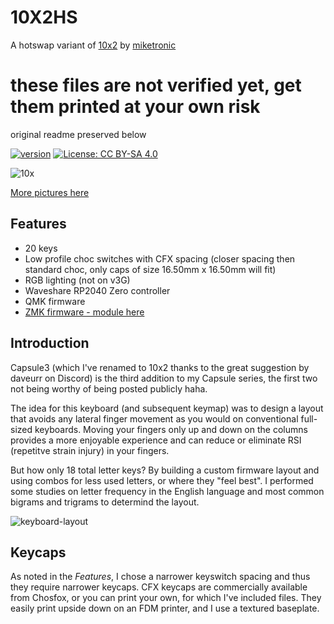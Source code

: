 # 10X2HS

A hotswap variant of [10x2](https://github.com/miketronic/10x2) by [miketronic](https://github.com/miketronic)

# these files are not verified yet, get them printed at your own risk

original readme preserved below

[![version](https://img.shields.io/badge/version-1.0.0-blue)](#)
[![License: CC BY-SA 4.0](https://img.shields.io/badge/License-CC%20BY--SA%204.0-lightgrey.svg)](https://creativecommons.org/licenses/by-sa/4.0/)

![10x](pictures/x.jpg)

[More pictures here](https://imgur.com/a/LNFxImS)

## Features

- 20 keys
- Low profile choc switches with CFX spacing (closer spacing then standard choc, only caps of size 16.50mm x 16.50mm will fit)
- RGB lighting (not on v3G)
- Waveshare RP2040 Zero controller
- QMK firmware
- [ZMK firmware - module here ](https://github.com/miketronic/zmk-keyboards-10x2/tree/main)

## Introduction

Capsule3 (which I've renamed to 10x2 thanks to the great suggestion by daveurr on Discord) is the third addition to my Capsule series, the first two not being worthy of being posted publicly haha.

The idea for this keyboard (and subsequent keymap) was to design a layout that avoids any lateral finger movement as you would on conventional full-sized keyboards. Moving your fingers only up and down on the columns provides a more enjoyable experience and can reduce or eliminate RSI (repetitve strain injury) in your fingers.

But how only 18 total letter keys? By building a custom firmware layout and using combos for less used letters, or where they "feel best". I performed some studies on letter frequency in the English language and most common bigrams and trigrams to determind the layout.

![keyboard-layout](https://github.com/miketronic/10x2/assets/2554604/5a3343d1-e2cf-4fe1-b2eb-c37004f3c92d)

## Keycaps

As noted in the _Features_, I chose a narrower keyswitch spacing and thus they require narrower keycaps. CFX keycaps are commercially available from Chosfox, or you can print your own, for which I've included files. They easily print upside down on an FDM printer, and I use a textured baseplate.
